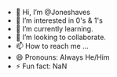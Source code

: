 - 👋 Hi, I’m @Joneshaves
- 👀 I’m interested in 0's & 1's
- 🌱 I’m currently learning.
- 💞️ I’m looking to collaborate.
- 📫 How to reach me ...
- 😄 Pronouns: Always He/Him
- ⚡ Fun fact: NaN

<!---
Joneshaves/Joneshaves is a ✨ special ✨ repository because its `README.md` (this file) appears on your GitHub profile.
You can click the Preview link to take a look at your changes.
--->
